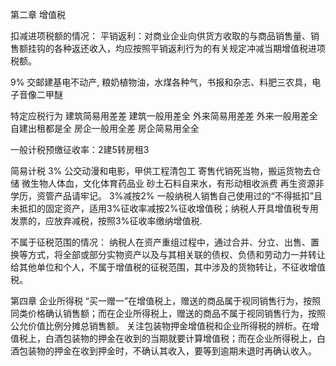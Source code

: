 第二章 增值税

扣减进项税额的情况：
平销返利：对商业企业向供货方收取的与商品销售量、销售额挂钩的各种返还收入，均应按照平销返利行为的有关规定冲减当期增值税进项税额。




9% 
交邮建基电不动产,
粮奶植物油，水煤各种气，书报和杂志、料肥三农具，电子音像二甲醚

特定应税行为
建筑简易用差差
建筑一般用差全
外来简易用差差
外来一般用差全
自建出租都是全
房企一般用全差
房企简易用全全

一般计税预缴征收率：2建5转房租3


简易计税 
3%
公交动漫和电影，甲供工程清包工
寄售代销死当物，搬运货物去仓储
微生物人体血，文化体育药品业
砂土石料自来水，有形动租收派费
再生资源非学历，资管产品请牢记。
3%减按2%
一般纳税人销售自己使用过的“不得抵扣”且未抵扣的固定资产，适用3%征收率减按2%征收增值税；纳税人开具增值税专用发票的，应放弃减税，按照3%征收率缴纳增值税.

 不属于征税范围的情况：
纳税人在资产重组过程中，通过合并、分立、出售、置换等方式，将全部或部分实物资产以及与其相关联的债权、负债和劳动力一并转让给其他单位和个人，不属于增值税的征税范围，其中涉及的货物转让，不征收增值税。

第四章 企业所得税
“买一赠一”在增值税上，赠送的商品属于视同销售行为，按照同类价格确认销售额；而在企业所得税上，赠送的商品不属于视同销售行为，按照公允价值比例分摊总销售额。
关注包装物押金增值税和企业所得税的辨析。在增值税上，白酒包装物的押金在收到的当期就要计算增值税；而在企业所得税上，白酒包装物的押金在收到押金时，不确认其收入，要等到逾期未退时再确认收入。



	
